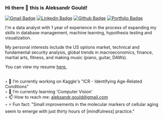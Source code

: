 ### Hi there 👋 this is Aleksandr Gould! ###

[![Gmail Badge](https://img.shields.io/badge/-aleksandr.gould@gmail.com-c14438?style=flat&logo=Gmail&logoColor=white&link=mailto:aleksandr.gould@gmail.com)](mailto:aleksandr.gould@gmail.com) 
[![Linkedin Badge](https://img.shields.io/badge/-https://www.linkedin.com/in/aleksandrgould-0072b1?style=flat&logo=Linkedin&logoColor=white&link=https://www.linkedin.com/in/https://www.linkedin.com/in/aleksandrgould/)](https://www.linkedin.com/in/https://www.linkedin.com/in/aleksandrgould/)
[![Github Badge](https://img.shields.io/badge/-aleksandrgould-grey?style=flat&logo=github&logoColor=white&link=https://github.com/aleksandrgould/)](https://www.github.com/aleksandrgould/) [![Portfolio Badge](https://img.shields.io/badge/portfolio-web-blue?style=flat&link=https://github.com/aleksandrgould/data-analyst-repo/)](https://github.com/aleksandrgould/data-analyst-repo/) <p align='left'>I'm a data analyst with 1 year of experience in the process of expanding my skills in database management, machine learning, hypothesis testing and visualization.

My personal interests include the US options market, technical and fundamental security analysis, global trends in macroeconomics, finance, martial arts, fitness, and making music (piano, guitar, DAWs).</p><p align='left'> You can view my resume <a href='https://docs.google.com/document/d/1etSkPqu0N1Hc3DSyJhxzorN4jsdGC8SlU7eGEdZso8A/edit?usp=sharing ' target=_blank><u>here</u>.</a></p>

<br/>◦ 🔭 I’m currently working on Kaggle's "ICR - Identifying Age-Related Conditions"
<br/>◦ 🌱 I’m currently learning 'Computer Vision'
<br/>◦ 📫 How to reach me: aleksandr.gould@gmail.com
<br/>◦ ⚡ Fun fact: "Small improvements in the molecular markers of cellular aging seem to emerge with just thirty hours of [mindfulness] practice."
